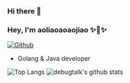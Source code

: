 ### Hi there 👋

<!--
**aoliaoaoaojiao/aoliaoaoaojiao** is a ✨ _special_ ✨ repository because its `README.md` (this file) appears on your GitHub profile.

Here are some ideas to get you started:

- 🔭 I’m currently working on ...
- 🌱 I’m currently learning ...
- 👯 I’m looking to collaborate on ...
- 🤔 I’m looking for help with ...
- 💬 Ask me about ...
- 📫 How to reach me: ...
- 😄 Pronouns: ...
- ⚡ Fun fact: ...
-->

### Hey, I'm aoliaoaoaojiao ✨🚀✨

[![Github](https://img.shields.io/github/followers/aoliaoaoaojiao?label=Follow&style=social)](https://github.com/debugtalk)

- Golang & Java developer

![Top Langs](https://github-readme-stats-one-bice.vercel.app/api/top-langs/?username=aoliaoaoaojiao&langs_count=10&layout=compact&role=OWNER,ORGANIZATION_MEMBER,COLLABORATOR)
![debugtalk's github stats](https://github-readme-stats-one-bice.vercel.app/api?username=aoliaoaoaojiao&show_icons=true&include_all_commits=true&count_private=true&role=OWNER,ORGANIZATION_MEMBER,COLLABORATOR&line_height=29)
